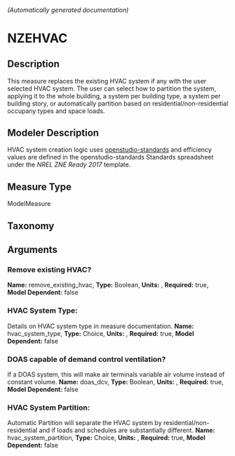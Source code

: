 

###### (Automatically generated documentation)

# NZEHVAC

## Description
This measure replaces the existing HVAC system if any with the user selected HVAC system.  The user can select how to partition the system, applying it to the whole building, a system per building type, a system per building story, or automatically partition based on residential/non-residential occupany types and space loads.

## Modeler Description
HVAC system creation logic uses [openstudio-standards](https://github.com/NREL/openstudio-standards) and efficiency values are defined in the openstudio-standards Standards spreadsheet under the *NREL ZNE Ready 2017* template.

## Measure Type
ModelMeasure

## Taxonomy


## Arguments


### Remove existing HVAC?

**Name:** remove_existing_hvac,
**Type:** Boolean,
**Units:** ,
**Required:** true,
**Model Dependent:** false

### HVAC System Type:
Details on HVAC system type in measure documentation.
**Name:** hvac_system_type,
**Type:** Choice,
**Units:** ,
**Required:** true,
**Model Dependent:** false

### DOAS capable of demand control ventilation?
If a DOAS system, this will make air terminals variable air volume instead of constant volume.
**Name:** doas_dcv,
**Type:** Boolean,
**Units:** ,
**Required:** true,
**Model Dependent:** false

### HVAC System Partition:
Automatic Partition will separate the HVAC system by residential/non-residential and if loads and schedules are substantially different.
**Name:** hvac_system_partition,
**Type:** Choice,
**Units:** ,
**Required:** true,
**Model Dependent:** false




